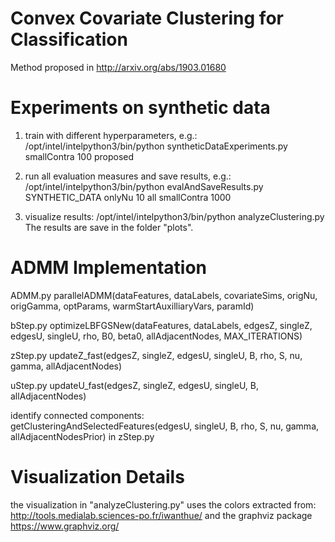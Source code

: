 Convex Covariate Clustering for Classification
==

Method proposed in 
http://arxiv.org/abs/1903.01680

 
Experiments on synthetic data
==
1. train with different hyperparameters, e.g.:
/opt/intel/intelpython3/bin/python syntheticDataExperiments.py smallContra 100 proposed

2. run all evaluation measures and save results, e.g.:
/opt/intel/intelpython3/bin/python evalAndSaveResults.py SYNTHETIC_DATA onlyNu 10 all smallContra 1000

3. visualize results:
/opt/intel/intelpython3/bin/python analyzeClustering.py
The results are save in the folder "plots".


ADMM Implementation
==
 
 ADMM.py
 parallelADMM(dataFeatures, dataLabels, covariateSims, origNu, origGamma, optParams, warmStartAuxilliaryVars, paramId)
 
 bStep.py
 optimizeLBFGSNew(dataFeatures, dataLabels, edgesZ, singleZ, edgesU, singleU, rho, B0, beta0, allAdjacentNodes, MAX_ITERATIONS)
 
 zStep.py
 updateZ_fast(edgesZ, singleZ, edgesU, singleU, B, rho, S, nu, gamma, allAdjacentNodes)
 
 uStep.py
 updateU_fast(edgesZ, singleZ, edgesU, singleU, B, allAdjacentNodes)
 
 identify connected components:
 getClusteringAndSelectedFeatures(edgesU, singleU, B, rho, S, nu, gamma, allAdjacentNodesPrior)
 in zStep.py


Visualization Details
==

the visualization in "analyzeClustering.py" uses the colors extracted from:
http://tools.medialab.sciences-po.fr/iwanthue/
and the graphviz package 
https://www.graphviz.org/

